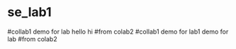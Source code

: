 # se_lab1
#collab1 
demo for lab hello hi 
#from colab2
#collab1
demo for lab1 
demo for lab
#from colab2

